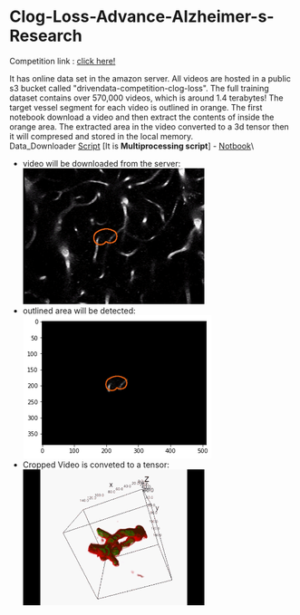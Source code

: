 # Clog-Loss-Advance-Alzheimer-s-Research
Competition link : [click here!](https://www.drivendata.org/competitions/65/clog-loss-alzheimers-research/)

It has online data set in the amazon server. All videos are hosted in a public s3 bucket called "drivendata-competition-clog-loss".
The full training dataset contains over 570,000 videos, which is around 1.4 terabytes!
The target vessel segment for each video is outlined in orange. The first notebook download a video and then extract the contents of inside the orange area.
The extracted area in the video converted to a 3d tensor then it will compresed and stored in the local memory.\
Data_Downloader [Script](./script/prepare_dataset.py) [It is **Multiprocessing script**] - [Notbook](./notebook/01_dataset_analysis.ipynb)\
- video will be downloaded from the server: \
![enter image description here](./doc/images/105668_2.gif)
- outlined area will be detected: \
![enter image description here](./doc/images/outlined_area.png)
- Cropped Video is conveted to a tensor: \
![enter image description here](./doc/images/2020-09-01_2-13-05.gif)




 
